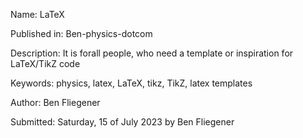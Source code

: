Name: LaTeX

Published in: Ben-physics-dotcom

Description: It is forall people, who need a template or inspiration for LaTeX/TikZ code

Keywords: physics, latex, LaTeX, tikz, TikZ, latex templates

Author: Ben Fliegener

Submitted: Saturday, 15 of July 2023 by Ben Fliegener
